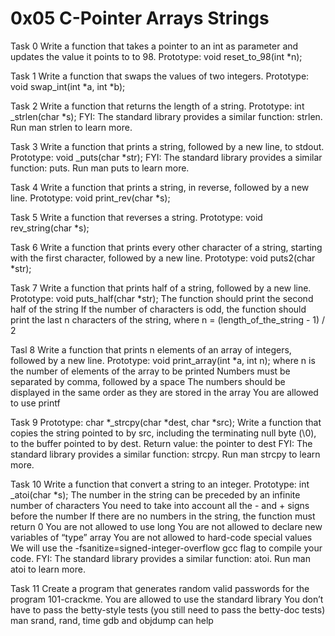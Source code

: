 # 0x05 C-Pointer Arrays Strings

Task 0	Write a function that takes a pointer to an int as parameter and updates the value it points to to 98.
Prototype: void reset_to_98(int *n);

Task 1	Write a function that swaps the values of two integers.
Prototype: void swap_int(int *a, int *b);

Task 2	Write a function that returns the length of a string.
Prototype: int _strlen(char *s);
FYI: The standard library provides a similar function: strlen. Run man strlen to learn more.

Task 3	Write a function that prints a string, followed by a new line, to stdout.
Prototype: void _puts(char *str);
FYI: The standard library provides a similar function: puts. Run man puts to learn more.

Task 4	Write a function that prints a string, in reverse, followed by a new line.
Prototype: void print_rev(char *s);

Task 5	Write a function that reverses a string.
Prototype: void rev_string(char *s);

Task 6	Write a function that prints every other character of a string, starting with the first character, followed by a new line.
Prototype: void puts2(char *str);

Task 7	Write a function that prints half of a string, followed by a new line.
Prototype: void puts_half(char *str);
The function should print the second half of the string
If the number of characters is odd, the function should print the last n characters of the string, where n = (length_of_the_string - 1) / 2

Tasl 8	Write a function that prints n elements of an array of integers, followed by a new line.
Prototype: void print_array(int *a, int n);
where n is the number of elements of the array to be printed
Numbers must be separated by comma, followed by a space
The numbers should be displayed in the same order as they are stored in the array
You are allowed to use printf

Task 9	Prototype: char *_strcpy(char *dest, char *src);
Write a function that copies the string pointed to by src, including the terminating null byte (\0), to the buffer pointed to by dest.
Return value: the pointer to dest
FYI: The standard library provides a similar function: strcpy. Run man strcpy to learn more.

Task 10	Write a function that convert a string to an integer.
Prototype: int _atoi(char *s);
The number in the string can be preceded by an infinite number of characters
You need to take into account all the - and + signs before the number
If there are no numbers in the string, the function must return 0
You are not allowed to use long
You are not allowed to declare new variables of “type” array
You are not allowed to hard-code special values
We will use the -fsanitize=signed-integer-overflow gcc flag to compile your code.
FYI: The standard library provides a similar function: atoi. Run man atoi to learn more.

Task 11	Create a program that generates random valid passwords for the program 101-crackme.
You are allowed to use the standard library
You don’t have to pass the betty-style tests (you still need to pass the betty-doc tests)
man srand, rand, time
gdb and objdump can help
